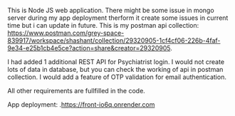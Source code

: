 This is Node JS web application.
There might be some issue in mongo server during my app deployment therform it create some issues in current time but i can update in future.
This is my postman api collection:
https://www.postman.com/grey-space-839917/workspace/shashant/collection/29320905-1cf4cf06-226b-4faf-9e34-e25b1cb4e5ce?action=share&creator=29320905.

I had added 1 additional REST API for Psychiatrist login.
I would not create lots of data in database, but you can check the working of api in postman collection.
I would add a feature of OTP validation for email authentication.

All other requirements are fullfilled in the code.

App deployment: .https://front-io6q.onrender.com
